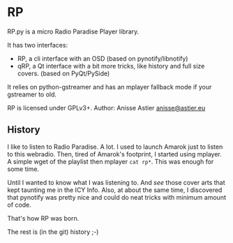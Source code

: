 # RP

RP.py is a micro Radio Paradise Player library.

It has two interfaces:
 * RP, a cli interface with an OSD (based on pynotify/libnotify)
 * qRP, a Qt interface with a bit more tricks, like history and full size covers. (based on PyQt/PySide)

It relies on python-gstreamer and has an mplayer fallback mode if your gstreamer to old.

RP is licensed under GPLv3+.
Author: Anisse Astier <anisse@astier.eu>

## History

I like to listen to Radio Paradise. A lot. I used to launch Amarok just to listen to this webradio. Then, tired of Amarok's footprint, I started using mplayer. A simple wget of the playlist then mplayer `cat rp*`. This was enough for some time.

Until I wanted to know what I was listening to. And _see_ those cover arts that kept taunting me in the ICY Info. Also, at about the same time, I discovered that pynotify was pretty nice and could do neat tricks with minimum amount of code.

That's how RP was born.

The rest is (in the git) history ;-)

